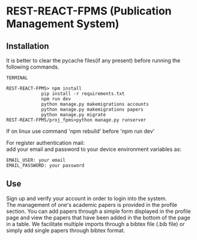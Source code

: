 # REST-REACT-FPMS (Publication Management System)  

## Installation 
It is better to clear the pycache files(if any present) before running the following commands.  
 ```
TERMINAL

REST-REACT-FPMS> npm install
              pip install -r requirements.txt
              npm run dev
              python manage.py makemigrations accounts
              python manage.py makemigrations papers
              python manage.py migrate
REST-REACT-FPMS/proj_fpms>python manage.py runserver
```
If on linux use command 'npm rebuild' before 'npm run dev'  
  
For register authentication mail:  
  add your email and password to your device environment variables as:  
```
EMAIL_USER: your email  
EMAIL_PASSWORD: your password  
```

## Use  
Sign up and verify your account in order to login into the system.  
The management of one's academic papers is provided in the profile section. You can add papers through a simple form displayed in the profile page and view the papers that have been added in the bottom of the page in a table. We facilitate multiple imports through a bibtex file (.bib file) or simply add single papers through bibtex format.

